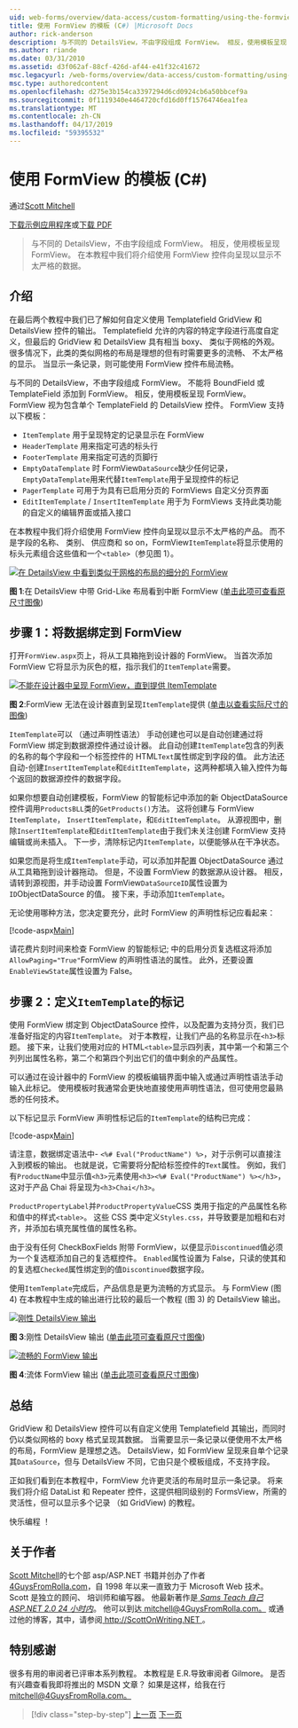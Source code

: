 ```yaml
---
uid: web-forms/overview/data-access/custom-formatting/using-the-formview-s-templates-cs
title: 使用 FormView 的模板 (C#) |Microsoft Docs
author: rick-anderson
description: 与不同的 DetailsView，不由字段组成 FormView。 相反，使用模板呈现 FormView。 在本教程中我们将探讨使用 F....
ms.author: riande
ms.date: 03/31/2010
ms.assetid: d3f062af-88cf-426d-af44-e41f32c41672
msc.legacyurl: /web-forms/overview/data-access/custom-formatting/using-the-formview-s-templates-cs
msc.type: authoredcontent
ms.openlocfilehash: d275e3b154ca3397294d6cd0924cb6a50bbcef9a
ms.sourcegitcommit: 0f1119340e4464720cfd16d0ff15764746ea1fea
ms.translationtype: MT
ms.contentlocale: zh-CN
ms.lasthandoff: 04/17/2019
ms.locfileid: "59395532"
---
```

# <a name="using-the-formviews-templates-c"></a>使用 FormView 的模板 (C#)

通过[Scott Mitchell](https://twitter.com/ScottOnWriting)

[下载示例应用程序](http://download.microsoft.com/download/9/6/9/969e5c94-dfb6-4e47-9570-d6d9e704c3c1/ASPNET_Data_Tutorial_14_CS.exe)或[下载 PDF](using-the-formview-s-templates-cs/_static/datatutorial14cs1.pdf)

> 与不同的 DetailsView，不由字段组成 FormView。 相反，使用模板呈现 FormView。 在本教程中我们将介绍使用 FormView 控件向呈现以显示不太严格的数据。


## <a name="introduction"></a>介绍

在最后两个教程中我们已了解如何自定义使用 Templatefield GridView 和 DetailsView 控件的输出。 Templatefield 允许的内容的特定字段进行高度自定义，但最后的 GridView 和 DetailsView 具有相当 boxy、 类似于网格的外观。 很多情况下，此类的类似网格的布局是理想的但有时需要更多的流畅、 不太严格的显示。 当显示一条记录，则可能使用 FormView 控件布局流畅。

与不同的 DetailsView，不由字段组成 FormView。 不能将 BoundField 或 TemplateField 添加到 FormView。 相反，使用模板呈现 FormView。 FormView 视为包含单个 TemplateField 的 DetailsView 控件。 FormView 支持以下模板：

- `ItemTemplate` 用于呈现特定的记录显示在 FormView
- `HeaderTemplate` 用来指定可选的标头行
- `FooterTemplate` 用来指定可选的页脚行
- `EmptyDataTemplate` 时 FormView`DataSource`缺少任何记录，`EmptyDataTemplate`用来代替`ItemTemplate`用于呈现控件的标记
- `PagerTemplate` 可用于为具有已启用分页的 FormViews 自定义分页界面
- `EditItemTemplate` / `InsertItemTemplate` 用于为 FormViews 支持此类功能的自定义的编辑界面或插入接口

在本教程中我们将介绍使用 FormView 控件向呈现以显示不太严格的产品。 而不是字段的名称、 类别、 供应商和 so on，FormView`ItemTemplate`将显示使用的标头元素组合这些值和一个`<table>`（参见图 1）。


[![在 DetailsView 中看到类似于网格的布局的细分的 FormView](using-the-formview-s-templates-cs/_static/image2.png)](using-the-formview-s-templates-cs/_static/image1.png)

**图 1**:在 DetailsView 中带 Grid-Like 布局看到中断 FormView ([单击此项可查看原尺寸图像](using-the-formview-s-templates-cs/_static/image3.png))


## <a name="step-1-binding-the-data-to-the-formview"></a>步骤 1：将数据绑定到 FormView

打开`FormView.aspx`页上，将从工具箱拖到设计器的 FormView。 当首次添加 FormView 它将显示为灰色的框，指示我们的`ItemTemplate`需要。


[![不能在设计器中呈现 FormView，直到提供 ItemTemplate](using-the-formview-s-templates-cs/_static/image5.png)](using-the-formview-s-templates-cs/_static/image4.png)

**图 2**:FormView 无法在设计器直到呈现`ItemTemplate`提供 ([单击以查看实际尺寸的图像](using-the-formview-s-templates-cs/_static/image6.png))


`ItemTemplate`可以 （通过声明性语法） 手动创建也可以是自动创建通过将 FormView 绑定到数据源控件通过设计器。 此自动创建`ItemTemplate`包含的列表的名称的每个字段和一个标签控件的 HTML`Text`属性绑定到字段的值。 此方法还自动-创建`InsertItemTemplate`和`EditItemTemplate`，这两种都填入输入控件为每个返回的数据源控件的数据字段。

如果你想要自动创建模板，FormView 的智能标记中添加的新 ObjectDataSource 控件调用`ProductsBLL`类的`GetProducts()`方法。 这将创建与 FormView `ItemTemplate`， `InsertItemTemplate`，和`EditItemTemplate`。 从源视图中，删除`InsertItemTemplate`和`EditItemTemplate`由于我们未关注创建 FormView 支持编辑或尚未插入。 下一步，清除标记内`ItemTemplate`，以便能够从在干净状态。

如果您而是将生成`ItemTemplate`手动，可以添加并配置 ObjectDataSource 通过从工具箱拖到设计器拖动。 但是，不设置 FormView 的数据源从设计器。 相反，请转到源视图，并手动设置 FormView`DataSourceID`属性设置为`ID`ObjectDataSource 的值。 接下来，手动添加`ItemTemplate`。

无论使用哪种方法，您决定要充分，此时 FormView 的声明性标记应看起来：


[!code-aspx[Main](using-the-formview-s-templates-cs/samples/sample1.aspx)]

请花费片刻时间来检查 FormView 的智能标记; 中的启用分页复选框这将添加`AllowPaging="True"`FormView 的声明性语法的属性。 此外，还要设置`EnableViewState`属性设置为 False。

## <a name="step-2-defining-theitemtemplates-markup"></a>步骤 2：定义`ItemTemplate`的标记

使用 FormView 绑定到 ObjectDataSource 控件，以及配置为支持分页，我们已准备好指定的内容`ItemTemplate`。 对于本教程，让我们产品的名称显示在`<h3>`标题。 接下来，让我们使用对应的 HTML`<table>`显示四列表，其中第一个和第三个列列出属性名称，第二个和第四个列出它们的值中剩余的产品属性。

可以通过在设计器中的 FormView 的模板编辑界面中输入或通过声明性语法手动输入此标记。 使用模板时我通常会更快地直接使用声明性语法，但可使用您最熟悉的任何技术。

以下标记显示 FormView 声明性标记后的`ItemTemplate`的结构已完成：


[!code-aspx[Main](using-the-formview-s-templates-cs/samples/sample2.aspx)]

请注意，数据绑定语法中- `<%# Eval("ProductName") %>`，对于示例可以直接注入到模板的输出。 也就是说，它需要将分配给标签控件的`Text`属性。 例如，我们有`ProductName`中显示值`<h3>`元素使用`<h3><%# Eval("ProductName") %></h3>`，这对于产品 Chai 将呈现为`<h3>Chai</h3>`。

`ProductPropertyLabel`并`ProductPropertyValue`CSS 类用于指定的产品属性名称和值中的样式`<table>`。 这些 CSS 类中定义`Styles.css`，并导致要是加粗和右对齐，并添加右填充属性值的属性名称。

由于没有任何 CheckBoxFields 附带 FormView，以便显示`Discontinued`值必须为一个复选框添加自己的复选框控件。 `Enabled`属性设置为 False，只读的使其和的复选框`Checked`属性绑定到的值`Discontinued`数据字段。

使用`ItemTemplate`完成后，产品信息是更为流畅的方式显示。 与 FormView (图 4) 在本教程中生成的输出进行比较的最后一个教程 (图 3) 的 DetailsView 输出。


[![刚性 DetailsView 输出](using-the-formview-s-templates-cs/_static/image8.png)](using-the-formview-s-templates-cs/_static/image7.png)

**图 3**:刚性 DetailsView 输出 ([单击此项可查看原尺寸图像](using-the-formview-s-templates-cs/_static/image9.png))


[![流畅的 FormView 输出](using-the-formview-s-templates-cs/_static/image11.png)](using-the-formview-s-templates-cs/_static/image10.png)

**图 4**:流体 FormView 输出 ([单击此项可查看原尺寸图像](using-the-formview-s-templates-cs/_static/image12.png))


## <a name="summary"></a>总结

GridView 和 DetailsView 控件可以有自定义使用 Templatefield 其输出，而同时仍以类似网格的 boxy 格式呈现其数据。 当需要显示一条记录以便使用不太严格的布局，FormView 是理想之选。 DetailsView，如 FormView 呈现来自单个记录其`DataSource`，但与 DetailsView 不同，它由只是个模板组成，不支持字段。

正如我们看到在本教程中，FormView 允许更灵活的布局时显示一条记录。 将来我们将介绍 DataList 和 Repeater 控件，这提供相同级别的 FormsView，所需的灵活性，但可以显示多个记录 （如 GridView) 的教程。

快乐编程 ！

## <a name="about-the-author"></a>关于作者

[Scott Mitchell](http://www.4guysfromrolla.com/ScottMitchell.shtml)的七个部 asp/ASP.NET 书籍并创办了作者[4GuysFromRolla.com](http://www.4guysfromrolla.com)，自 1998 年以来一直致力于 Microsoft Web 技术。 Scott 是独立的顾问、 培训师和编写器。 他最新著作是[ *Sams Teach 自己 ASP.NET 2.0 24 小时内*](https://www.amazon.com/exec/obidos/ASIN/0672327384/4guysfromrollaco)。 他可以到达[ mitchell@4GuysFromRolla.com。](mailto:mitchell@4GuysFromRolla.com) 或通过他的博客，其中，请参阅[ http://ScottOnWriting.NET ](http://ScottOnWriting.NET)。

## <a name="special-thanks-to"></a>特别感谢

很多有用的审阅者已评审本系列教程。 本教程是 E.R.导致审阅者 Gilmore。 是否有兴趣查看我即将推出的 MSDN 文章？ 如果是这样，给我在行[ mitchell@4GuysFromRolla.com。](mailto:mitchell@4GuysFromRolla.com)

> [!div class="step-by-step"]
> [上一页](using-templatefields-in-the-detailsview-control-cs.md)
> [下一页](displaying-summary-information-in-the-gridview-s-footer-cs.md)
